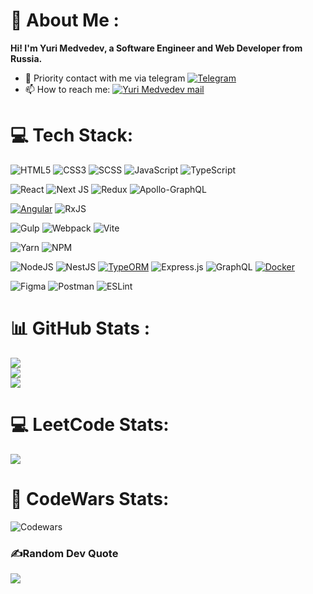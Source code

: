 # 💫 About Me :
**Hi! I'm Yuri Medvedev, a Software Engineer and Web Developer from Russia.**

- 📝 Priority contact with me via telegram [![Telegram](https://img.shields.io/badge/-Telegram-090909?logo=telegram&logoColor=27A0D9)](https://t.me/Medvedev_ya)
- 📫 How to reach me: <a href="mailto:web.js.master@gmail.com" alt="Yuri Medvedev mail">
  <img src="https://img.shields.io/badge/web.js.master@gmail.com-black?logo=gmail" title="Go To mail" alt="Yuri Medvedev mail"/>
</a>


# 💻 Tech Stack: 
![HTML5](https://img.shields.io/badge/html5-%23E34F26.svg?style=flat&logo=html5&logoColor=white) 
![CSS3](https://img.shields.io/badge/css3-%231572B6.svg?style=flat&logo=css3&logoColor=white) 
![SCSS](https://img.shields.io/badge/SCSS-hotpink.svg?logo=SASS&logoColor=white) 
![JavaScript](https://img.shields.io/badge/javascript-%23323330.svg?style=flat&logo=javascript&logoColor=%23F7DF1E) 
![TypeScript](https://img.shields.io/badge/typescript-%23007ACC.svg?style=flat&logo=typescript&logoColor=white) 

![React](https://img.shields.io/badge/react-%2320232a.svg?style=flat&logo=react&logoColor=%2361DAFB)
![Next JS](https://img.shields.io/badge/Next-black?logo=next.js&logoColor=white)
![Redux](https://img.shields.io/badge/redux-%23593d88.svg?style=flat&logo=redux&logoColor=white) 
![Apollo-GraphQL](https://img.shields.io/badge/-ApolloGraphQL-311C87?style=flat&logo=apollo-graphql)

[![Angular](https://img.shields.io/badge/Angular-%23DD0031.svg?logo=angular&logoColor=white)](#)
![RxJS](https://img.shields.io/badge/rxjs-%23B7178C.svg?logo=reactivex&logoColor=white)

![Gulp](https://img.shields.io/badge/GULP-%23CF4647.svg?style=flat&logo=gulp&logoColor=white) 
![Webpack](https://img.shields.io/badge/webpack-%238DD6F9.svg?style=flat&logo=webpack&logoColor=black) 
![Vite](https://img.shields.io/badge/vite-%23646CFF.svg?logo=vite&logoColor=white)

![Yarn](https://img.shields.io/badge/yarn-%232C8EBB.svg?style=flat&logo=yarn&logoColor=white) 
![NPM](https://img.shields.io/badge/NPM-%23CB3837.svg?logo=npm&logoColor=white)

![NodeJS](https://img.shields.io/badge/node.js-6DA55F?style=flat&logo=node.js&logoColor=white)
![NestJS](https://img.shields.io/badge/nestjs-%23E0234E.svg?logo=nestjs&logoColor=white)
[![TypeORM](https://img.shields.io/badge/TypeORM-FE0803?logo=typeorm&logoColor=fff)](#)
![Express.js](https://img.shields.io/badge/express.js-%23404d59.svg?logo=express&logoColor=%2361DAFB)
![GraphQL](https://img.shields.io/badge/-GraphQL-E10098?logo=graphql&logoColor=white)
[![Docker](https://img.shields.io/badge/Docker-2496ED?logo=docker&logoColor=fff)](#)

![Figma](https://img.shields.io/badge/figma-%23F24E1E.svg?style=flat&logo=figma&logoColor=white)
![Postman](https://img.shields.io/badge/Postman-FF6C37?style=flat&logo=postman&logoColor=white)
![ESLint](https://img.shields.io/badge/ESLint-4B3263?style=flat&logo=eslint&logoColor=white)


# 📊 GitHub Stats :
![](https://github-readme-stats.vercel.app/api?username=bearury&theme=vue-dark&hide_border=false&include_all_commits=false&count_private=false)<br/>
![](https://github-readme-streak-stats.herokuapp.com/?user=bearury&theme=vue-dark&hide_border=false)<br/>
![](https://github-readme-stats.vercel.app/api/top-langs/?username=bearury&theme=vue-dark&hide_border=false&include_all_commits=false&count_private=false&layout=compact)

# 💻 LeetCode Stats:

![](https://leetcard.jacoblin.cool/bearury?ext=heatmap&theme=transparent)

# 🥋 CodeWars Stats:

![Codewars](https://github.r2v.ch/codewars?user=yuranius-1983&stroke=%23BB432C&theme=purple_dark)

### ✍️Random Dev Quote
![](https://quotes-github-readme.vercel.app/api?type=horizontal&theme=dark)
